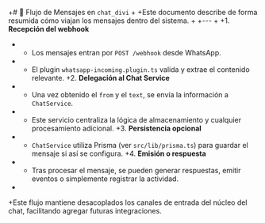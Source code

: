 +# 🔄 Flujo de Mensajes en `chat_divi`
+
+Este documento describe de forma resumida cómo viajan los mensajes dentro del sistema.
+
+---
+
+1. **Recepción del webhook**
+   * Los mensajes entran por `POST /webhook` desde WhatsApp.
+   * El plugin `whatsapp-incoming.plugin.ts` valida y extrae el contenido relevante.
+2. **Delegación al Chat Service**
+   * Una vez obtenido el `from` y el `text`, se envía la información a `ChatService`.
+   * Este servicio centraliza la lógica de almacenamiento y cualquier procesamiento adicional.
+3. **Persistencia opcional**
+   * `ChatService` utiliza Prisma (ver `src/lib/prisma.ts`) para guardar el mensaje si así se configura.
+4. **Emisión o respuesta**
+   * Tras procesar el mensaje, se pueden generar respuestas, emitir eventos o simplemente registrar la actividad.
+
+Este flujo mantiene desacoplados los canales de entrada del núcleo del chat, facilitando agregar futuras integraciones.

